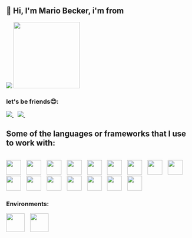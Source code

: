 ## 👋 Hi, I'm Mario Becker, i'm from 


<div>
 <img heihh="180em" src="https://github-readme-stats.vercel.app/api?username=mariorobertobr&show_icons=true&theme=midnight-purple" />
 <img height="180em" src="https://github-readme-stats.vercel.app/api/top-langs/?username=anuraghazra&layout=compact&theme=midnight-purple&count_private=true" />
</div>

### let's be friends:blush:: <br>
<div>
 
 <a href="https://www.twitter.com/mariorobertobr"> <img src="https://img.shields.io/badge/Twitter-1DA1F2?style=for-the-badge&logo=twitter&logoColor=white"/> </a> &ensp;
 <a href="https://www.instagram.com/mariorobertobr"> <img src="https://img.shields.io/badge/Instagram-E4405F?style=for-the-badge&logo=instagram&logoColor=white"/> </a> &ensp;
 
</div>

## Some of the languages or frameworks that I use to work with:

<div style="display: inline_block"><br>
 <img height= "40" width= "40" src="https://cdn.jsdelivr.net/gh/devicons/devicon/icons/javascript/javascript-plain.svg" /> &ensp;
 <img height= "40" width= "40" src="https://cdn.jsdelivr.net/gh/devicons/devicon/icons/typescript/typescript-plain.svg" />  &ensp;
 <img height= "40" width= "40" src="https://cdn.jsdelivr.net/gh/devicons/devicon/icons/react/react-original-wordmark.svg" /> &ensp;
 <img height= "40" width= "40" src="https://www.datocms-assets.com/45470/1631026680-logo-react-native.png" /> &ensp;
 <img height= "40" width= "40" src="https://cdn.jsdelivr.net/gh/devicons/devicon/icons/nextjs/nextjs-original-wordmark.svg" />  &ensp;
 <img height= "40" width= "40" src="https://cdn.jsdelivr.net/gh/devicons/devicon/icons/nodejs/nodejs-original-wordmark.svg" /> &ensp;
 <img height= "40" width= "40" src="https://cdn.jsdelivr.net/gh/devicons/devicon/icons/android/android-plain-wordmark.svg" />  &ensp;
 <img height= "40" width= "40" src="https://cdn.jsdelivr.net/gh/devicons/devicon/icons/firebase/firebase-plain-wordmark.svg" /> &ensp;
 <img height= "40" width= "40" src="https://cdn.jsdelivr.net/gh/devicons/devicon/icons/mongodb/mongodb-original-wordmark.svg" />  &ensp;
 <img height= "40" width= "40" src="https://cdn.jsdelivr.net/gh/devicons/devicon/icons/postgresql/postgresql-original-wordmark.svg" /> &ensp;
 <img height= "40" width= "40" src="https://cdn.jsdelivr.net/gh/devicons/devicon/icons/python/python-original-wordmark.svg" />  &ensp;
 <img height= "40" width= "40" src="https://cdn.jsdelivr.net/gh/devicons/devicon/icons/tensorflow/tensorflow-original-wordmark.svg" /> &ensp;
 <img height= "40" width= "40" src="https://cdn.jsdelivr.net/gh/devicons/devicon/icons/java/java-plain-wordmark.svg" /> &ensp;
 <img height= "40" width= "40" src="https://cdn.jsdelivr.net/gh/devicons/devicon/icons/express/express-original.svg" /> &ensp;
 <img height= "40" width= "40" src="https://cdn.jsdelivr.net/gh/devicons/devicon/icons/docker/docker-original-wordmark.svg" /> &ensp;
 <img height= "40" width= "40" src="https://cdn.jsdelivr.net/gh/devicons/devicon/icons/sass/sass-original.svg" /> &ensp;

</div>

### Environments: <br>
<div>
  <img height= "50" width= "50" src="https://cdn.jsdelivr.net/gh/devicons/devicon/icons/vscode/vscode-original-wordmark.svg" />  &ensp;
  <img height= "50" width= "50" src="https://cdn.jsdelivr.net/gh/devicons/devicon/icons/jupyter/jupyter-original-wordmark.svg" />  &ensp;

</div>

